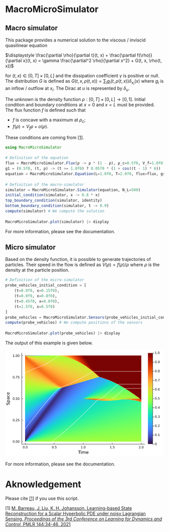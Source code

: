 # MacroMicroSimulator

## Macro simulator

This package provides a numerical solution to the viscous / inviscid quasilinear equation

$\displaystyle \frac{\partial \rho}{\partial t}(t, x) + \frac{\partial f(\rho)}{\partial x}(t, x) = \gamma \frac{\partial^2 \rho}{\partial x^2} + G(t, x, \rho(t, x))$

for $(t, x) \in [0, T] \times [0, L]$ and the dissipation coefficient $\gamma$ is positive or null. The distribution $G$ is defined as $G(t, x, \rho(t, x)) = \sum_i g_i(t, \rho(t, x)) \delta_{x_i}(x)$ where $g_i$ is an inflow / outflow at $x_i$. The Dirac at $u$ is represented by $\delta_u$.

The unknown is the density function $\rho: [0, T] \times [0, L] \to [0, 1]$. Initial condition and boundary conditions at $x = 0$ and $x = L$ must be provided. The flux function $f$ is defined such that
* $f$ is concave with a maximum at $\rho_c$;
* $f(\rho) = V_f\rho + o(\rho)$.

These conditions are coming from [[1]](http://proceedings.mlr.press/v144/barreau21a.html).

```julia
using MacroMicroSimulator

# Definition of the equation
flux = MacroMicroSimulator.Flux(ρ -> ρ * (1 - ρ), ρ_c=0.5f0, V_f=1.0f0)
g1 = (0.5f0, (t, ρ) -> (t >= 1.0f0) ? 0.05f0 * (1 + cos((t - 1) * 6)) : 0.0f0)
equation = MacroMicroSimulator.Equation(L=1.0f0, T=2.0f0, flux=flux, gs=[g1])

# Definition of the macro-simulator
simulator = MacroMicroSimulator.Simulator(equation, N_L=500)
initial_condition(simulator, x -> 0.8 * x)
top_boundary_condition(simulator, identity)
bottom_boundary_condition(simulator, t -> 0.9)
compute(simulator) # We compute the solution

MacroMicroSimulator.plot(simulator) |> display
```

For more information, please see the documentation.

## Micro simulator

Based on the density function, it is possible to generate trajectories of particles. Their speed in the flow is defined as $V(\rho) = f(\rho) / \rho$ where $\rho$ is the density at the particle position.

```julia
# Definition of the micro-simulator
probe_vehicles_initial_condition = [
    (t=0.0f0, x=0.15f0),
    (t=0.0f0, x=0.8f0),
    (t=0.45f0, x=0.0f0),
    (t=1.5f0, x=0.5f0)
]
probe_vehicles = MacroMicroSimulator.Sensors(probe_vehicles_initial_condition, simulator)
compute(probe_vehicles) # We compute positions of the sensors

MacroMicroSimulator.plot(probe_vehicles) |> display
```

The output of this example is given below.

![simulation image](figs/simulation.png)

For more information, please see the documentation.

# Aknowledgement

Please cite [[1]](http://proceedings.mlr.press/v144/barreau21a.html) if you use this script.

[1] [M. Barreau, J. Liu, K. H. Johansson. Learning-based State Reconstruction
for a Scalar Hyperbolic PDE under noisy Lagrangian Sensing, *Proceedings of the 3rd Conference on Learning for Dynamics and Control*, PMLR 144:34-46, 2021](http://proceedings.mlr.press/v144/barreau21a.html)
